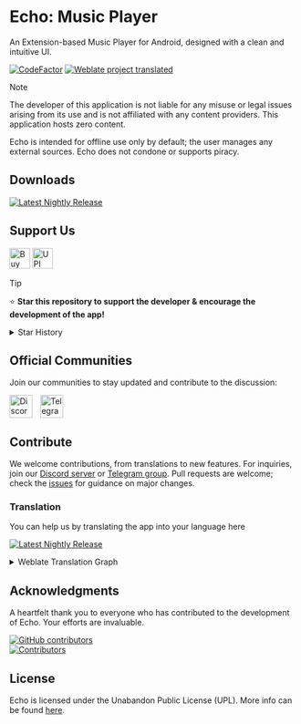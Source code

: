 # Echo: Music Player

<p>
An Extension-based Music Player for Android, designed with a clean and intuitive UI.
</p>
<p>
  <!--<a href="https://github.com/brahmkshatriya/echo/releases"><img src="https://img.shields.io/github/v/release/brahmkshatriya/echo?label=Downloads&style=for-the-badge" alt="GitHub Downloads"></a>-->
  <a href="https://www.codefactor.io/repository/github/brahmkshatriya/echo"><img src="https://img.shields.io/codefactor/grade/github/brahmkshatriya/echo?label=Codefactor&style=for-the-badge" alt="CodeFactor"/></a>
  <a href="https://hosted.weblate.org/engage/echo"><img alt="Weblate project translated" src="https://img.shields.io/weblate/progress/echo?label=Translated&style=for-the-badge"></a>
</p>

> [!NOTE]
> The developer of this application is not liable for any misuse or legal issues arising from its
> use and is not affiliated with any content providers. This application hosts zero content.
>
> Echo is intended for offline use only by default; the user manages any external sources. Echo does
> not condone or supports piracy.

## Downloads

<!--<a href="https://github.com/brahmkshatriya/echo/releases/latest"><img src="https://img.shields.io/badge/Stable-2EB9FF?label=Recommended&style=for-the-badge"  alt="Latest Stable Release"/></a>-->
<a href="https://nightly.link/brahmkshatriya/echo/workflows/nightly/main/artifact.zip"><img src="https://img.shields.io/badge/Nigthly-9999FF?label=Experimental&style=for-the-badge" alt="Latest Nightly Release"/></a>

## Support Us

<a href='https://ko-fi.com/I2I5C3UUV' target='_blank'><img height='36' style='border:0px;height:36px;' src='https://storage.ko-fi.com/cdn/kofi1.png?v=3' border='0' alt='Buy Me a Coffee at ko-fi.com' /></a>
<a href='https://intradeus.github.io/http-protocol-redirector/?r=upi://pay?pa=brahmkshatriya@apl&tn=Thanks%20for%20this%20amazing%20app!%20Much%20love%20to%20Echo.' target='_blank'><img height='36' src='https://files.catbox.moe/q8yq5o.png' border='0' alt='UPI' /> </a>

> [!TIP]
> ⭐ **Star this repository to support the developer & encourage the development of the app!**
<details>
  <summary>Star History</summary>
  <a href="https://github.com/brahmkshatriya/echo/stargazers">
      <img alt="Star History Chart" src="https://starchart.cc/brahmkshatriya/echo.svg?variant=adaptive" width="370" height="235" />
  </a>
</details>

## Official Communities

Join our communities to stay updated and contribute to the discussion:

<a href="https://discord.gg/J3WvbBUU8Z" style="margin-right: 10px; display: inline-block;"><img src="https://uxwing.com/wp-content/themes/uxwing/download/brands-and-social-media/discord-round-color-icon.png" alt="Discord" height="40" style="vertical-align: middle;"></a>
<a href="https://t.me/echo_app" style="display: inline-block;"><img src="https://upload.wikimedia.org/wikipedia/commons/8/82/Telegram_logo.svg" alt="Telegram" height="40" style="vertical-align: middle;"></a>

## Contribute

We welcome contributions, from translations to new features. For inquiries, join
our [Discord server](https://discord.gg/J3WvbBUU8Z) or [Telegram group](https://t.me/echo_extension). Pull
requests are welcome; check the [issues](https://github.com/brahmkshatriya/echo/issues?q=is%3Aissue%20) for
guidance on major changes.

### Translation

You can help us by translating the app into your language here

<a href="https://hosted.weblate.org/projects/echo/#languages"><img src="https://img.shields.io/badge/Weblate-90EE90?label=Translate%20On&style=for-the-badge" alt="Latest Nightly Release"/></a>

<details>
<summary>Weblate Translation Graph</summary>
<a href="https://hosted.weblate.org/projects/echo/#languages"><img src="https://hosted.weblate.org/widget/echo/app/multi-auto.svg" alt="Translation status" /></a>
</details>

## Acknowledgments

A heartfelt thank you to everyone who has contributed to the development of Echo.
Your efforts are invaluable.

<a href="https://github.com/brahmkshatriya/echo/graphs/contributors">
  <img alt="GitHub contributors" src="https://img.shields.io/github/contributors/brahmkshatriya/echo?style=flat-square&label=Contributors%20%3A&labelColor=%230f1318&color=%230f1318">
</a>
<br>
<a href="https://github.com/brahmkshatriya/echo/graphs/contributors">
  <img src="https://contrib.rocks/image?repo=brahmkshatriya/echo" alt="Contributors">
</a>

## License

Echo is licensed under the Unabandon Public License (UPL). More info can be
found [here](LICENSE.md).
